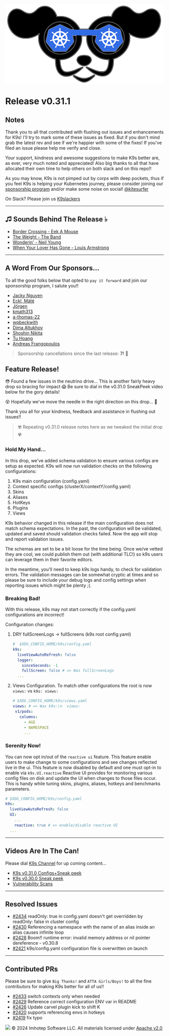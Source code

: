 <img src="https://raw.githubusercontent.com/derailed/k9s/master/assets/k9s.png" align="center" width="800" height="auto"/>

# Release v0.31.1

## Notes

Thank you to all that contributed with flushing out issues and enhancements for K9s!
I'll try to mark some of these issues as fixed. But if you don't mind grab the latest rev
and see if we're happier with some of the fixes!
If you've filed an issue please help me verify and close.

Your support, kindness and awesome suggestions to make K9s better are, as ever, very much noted and appreciated!
Also big thanks to all that have allocated their own time to help others on both slack and on this repo!!

As you may know, K9s is not pimped out by corps with deep pockets, thus if you feel K9s is helping your Kubernetes journey,
please consider joining our [sponsorship program](https://github.com/sponsors/derailed) and/or make some noise on social! [@kitesurfer](https://twitter.com/kitesurfer)

On Slack? Please join us [K9slackers](https://join.slack.com/t/k9sers/shared_invite/enQtOTA5MDEyNzI5MTU0LWQ1ZGI3MzliYzZhZWEyNzYxYzA3NjE0YTk1YmFmNzViZjIyNzhkZGI0MmJjYzhlNjdlMGJhYzE2ZGU1NjkyNTM)

---

## ♫ Sounds Behind The Release ♭

* [Border Crossing - Eek A Mouse](https://www.youtube.com/watch?v=KaAC9dBPcOM)
* [The Weight - The Band](https://www.youtube.com/watch?v=FFqb1I-hiHE)
* [Wonderin' - Neil Young](https://www.youtube.com/watch?v=h0PlwVPbM5k)
* [When Your Lover Has Gone - Louis Armstrong](https://www.youtube.com/watch?v=1tdfIj0fvlA)

---

## A Word From Our Sponsors...

To all the good folks below that opted to `pay it forward` and join our sponsorship program, I salute you!!

* [Jacky Nguyen](https://github.com/nktpro)
* [Eckl, Máté](https://github.com/ecklm)
* [Jörgen](https://github.com/wthrbtn)
* [kmath313](https://github.com/kmath313)
* [a-thomas-22](https://github.com/a-thomas-22)
* [wpbeckwith](https://github.com/wpbeckwith)
* [Dima Altukhov](https://github.com/alt-dima)
* [Shoshin Nikita](https://github.com/ShoshinNikita)
* [Tu Hoang](https://github.com/rebyn)
* [Andreas Frangopoulos](https://github.com/qubeio)

> Sponsorship cancellations since the last release: **7!** 🥹

## Feature Release!

😳 Found a few issues in the neutrino drive...
This is another fairly heavy drop so bracing for impact 😱
Be sure to dial in the v0.31.0 SneakPeek video below for the gory details!

😵 Hopefully we've move the needle in the right direction on this drop... 🤞

Thank you all for your kindness, feedback and assistance in flushing out issues!!

> ☢️ Repeating v0.31.0 release notes here as we tweaked the initial drop ☢️

### Hold My Hand...

In this drop, we've added schema validation to ensure various configs are setup as expected.
K9s will now run validation checks on the following configurations:

1. K9s main configuration (config.yaml)
2. Context specific configs (clusterX/contextY/config.yaml)
3. Skins
4. Aliases
5. HotKeys
6. Plugins
7. Views

K9s behavior changed in this release if the main configuration does not match schema expectations.
In the past, the configuration will be validated, updated and saved should validation checks failed. Now the app will stop and report validation issues.

The schemas are set to be a bit loose for the time being. Once we/ve vetted they are cool, we could publish them out (with additional TLC!) so k9s users can leverage them in their favorite editors.

In the meantime, you'll need to keep k9s logs handy, to check for validation errors. The validation messages can be somewhat cryptic at times and so please be sure to include your debug logs and config settings when reporting issues which might be plenty ;(.

### Breaking Bad!

With this release, k9s may not start correctly if the config.yaml configurations are incorrect!

Configuration changes:

1. DRY fullScreenLogs -> fullScreens (k9s root config.yaml)

   ```yaml
   #  $XDG_CONFIG_HOME/k9s/config.yaml
   k9s:
     liveViewAutoRefresh: false
     logger:
       sinceSeconds: -1
       fullScreen: false # => Was fullScreenLogs
     ...
   ```

2. Views Configuration.
   To match other configurations the root is now `views:` vs `k9s: views:`

   ```yaml
   # $XDG_CONFIG_HOME/k9s/views.yaml
   views: # => Was k9s:\n  views:
    v1/pods:
      columns:
        - AGE
        - NAMESPACE
        ...
   ```

### Serenity Now!

   You can now opt in/out of the `reactive ui` feature. This feature enable users to make change to some configurations and see changes reflected live in the ui. This feature is now disabled by default and one must opt-in to enable via `k9s.UI.reactive`
   Reactive UI provides for monitoring various config files on disk and update the UI when changes to those files occur. This is handy while tuning skins, plugins, aliases, hotkeys and benchmarks parameters.

   ```yaml
   # $XDG_CONFIG_HOME/k9s/config.yaml
   k9s:
     liveViewAutoRefresh: false
     UI:
       ...
       reactive: true # => enable/disable reactive UI
     ...
   ```

---

## Videos Are In The Can!

Please dial [K9s Channel](https://www.youtube.com/channel/UC897uwPygni4QIjkPCpgjmw) for up coming content...

* [K9s v0.31.0 Configs+Sneak peek](https://youtu.be/X3444KfjguE)
* [K9s v0.30.0 Sneak peek](https://youtu.be/mVBc1XneRJ4)
* [Vulnerability Scans](https://youtu.be/ULkl0MsaidU)

---

## Resolved Issues

* [#2434](https://github.com/derailed/k9s/issues/2434) readOnly: true in config.yaml doesn't get overridden by readOnly: false in cluster config
* [#2430](https://github.com/derailed/k9s/issues/2430) Referencing a namespace with the name of an alias inside an alias causes infinite loop
* [#2428](https://github.com/derailed/k9s/issues/2428) Boom!! runtime error: invalid memory address or nil pointer dereference - v0.30.8
* [#2421](https://github.com/derailed/k9s/issues/2421) k9s/config.yaml configuration file is overwritten on launch

---

## Contributed PRs

Please be sure to give `Big Thanks!` and `ATTA Girls/Boys!` to all the fine contributors for making K9s better for all of us!!

* [#2433](https://github.com/derailed/k9s/pull/2433) switch contexts only when needed
* [#2429](https://github.com/derailed/k9s/pull/2429) Reference correct configuration ENV var in README
* [#2426](https://github.com/derailed/k9s/pull/2426) Update carvel plugin kick to shift K
* [#2420](https://github.com/derailed/k9s/pull/2420) supports referencing envs in hotkeys
* [#2419](https://github.com/derailed/k9s/pull/2419) fix typo

<img src="https://raw.githubusercontent.com/derailed/k9s/master/assets/imhotep_logo.png" width="32" height="auto"/> © 2024 Imhotep Software LLC. All materials licensed under [Apache v2.0](http://www.apache.org/licenses/LICENSE-2.0)
